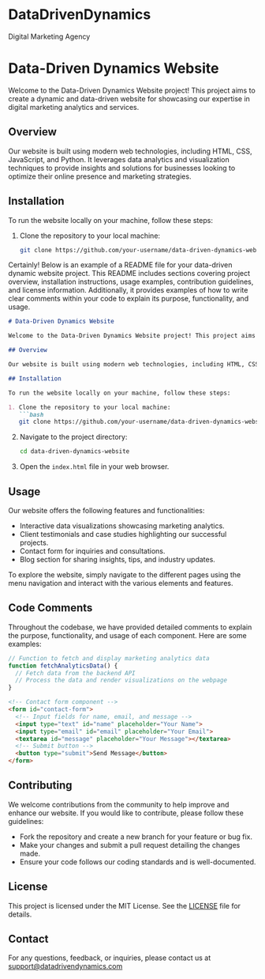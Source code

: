 # DataDrivenDynamics
Digital Marketing Agency

# Data-Driven Dynamics Website

Welcome to the Data-Driven Dynamics Website project! This project aims to create a dynamic and data-driven website for showcasing our expertise in digital marketing analytics and services.

## Overview

Our website is built using modern web technologies, including HTML, CSS, JavaScript, and Python. It leverages data analytics and visualization techniques to provide insights and solutions for businesses looking to optimize their online presence and marketing strategies.

## Installation

To run the website locally on your machine, follow these steps:

1. Clone the repository to your local machine:
   ```bash
   git clone https://github.com/your-username/data-driven-dynamics-website.git
   

Certainly! Below is an example of a README file for your data-driven dynamic website project. This README includes sections covering project overview, installation instructions, usage examples, contribution guidelines, and license information. Additionally, it provides examples of how to write clear comments within your code to explain its purpose, functionality, and usage.

```markdown
# Data-Driven Dynamics Website

Welcome to the Data-Driven Dynamics Website project! This project aims to create a dynamic and data-driven website for showcasing our expertise in digital marketing analytics and services.

## Overview

Our website is built using modern web technologies, including HTML, CSS, JavaScript, and Python. It leverages data analytics and visualization techniques to provide insights and solutions for businesses looking to optimize their online presence and marketing strategies.

## Installation

To run the website locally on your machine, follow these steps:

1. Clone the repository to your local machine:
   ```bash
   git clone https://github.com/your-username/data-driven-dynamics-website.git
   ```

2. Navigate to the project directory:
   ```bash
   cd data-driven-dynamics-website
   ```

3. Open the `index.html` file in your web browser.

## Usage

Our website offers the following features and functionalities:

- Interactive data visualizations showcasing marketing analytics.
- Client testimonials and case studies highlighting our successful projects.
- Contact form for inquiries and consultations.
- Blog section for sharing insights, tips, and industry updates.

To explore the website, simply navigate to the different pages using the menu navigation and interact with the various elements and features.

## Code Comments

Throughout the codebase, we have provided detailed comments to explain the purpose, functionality, and usage of each component. Here are some examples:

```javascript
// Function to fetch and display marketing analytics data
function fetchAnalyticsData() {
  // Fetch data from the backend API
  // Process the data and render visualizations on the webpage
}
```

```html
<!-- Contact form component -->
<form id="contact-form">
  <!-- Input fields for name, email, and message -->
  <input type="text" id="name" placeholder="Your Name">
  <input type="email" id="email" placeholder="Your Email">
  <textarea id="message" placeholder="Your Message"></textarea>
  <!-- Submit button -->
  <button type="submit">Send Message</button>
</form>
```

## Contributing

We welcome contributions from the community to help improve and enhance our website. If you would like to contribute, please follow these guidelines:
- Fork the repository and create a new branch for your feature or bug fix.
- Make your changes and submit a pull request detailing the changes made.
- Ensure your code follows our coding standards and is well-documented.

## License

This project is licensed under the MIT License. See the [LICENSE](LICENSE) file for details.

## Contact

For any questions, feedback, or inquiries, please contact us at support@datadrivendynamics.com